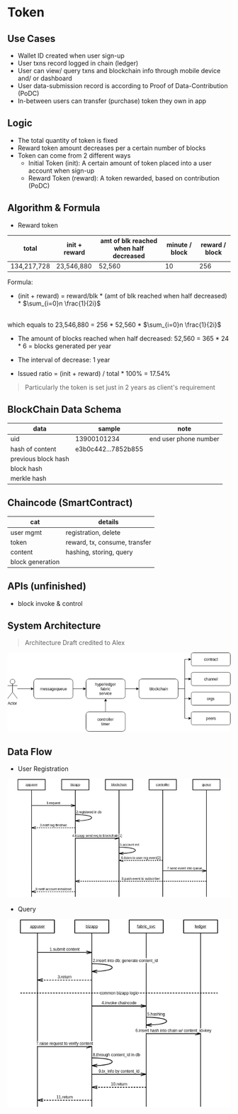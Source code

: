 # Token

## Use Cases
- Wallet ID created when user sign-up
- User txns record logged in chain (ledger)
- User can view/ query txns and blockchain info through mobile device and/ or dashboard
- User data-submission record is according to Proof of Data-Contribution (PoDC)
- In-between users can transfer (purchase) token they own in app

## Logic
- The total quantity of token is fixed
- Reward token amount decreases per a certain number of blocks
- Token can come from 2 different ways
  - Initial Token (init): A certain amount of token placed into a user account when sign-up
  - Reward Token (reward): A token rewarded, based on contribution (PoDC)

## Algorithm & Formula
- Reward token

total | init + reward | amt of blk reached when half decreased | minute / block | reward / block
--- | --- | --- | --- | --- |
134,217,728 | 23,546,880 | 52,560 | 10 | 256

Formula:

- (init + reward) = reward/blk * (amt of blk reached when half decreased) * $\sum_{i=0}n \frac{1}{2i}$
<br>
  which equals to
  23,546,880 = 256 * 52,560 * $\sum_{i=0}n \frac{1}{2i}$
<br>

- The amount of blocks reached when half decreased: 52,560 = 365 * 24 * 6 = blocks generated per year

- The interval of decrease: 1 year

- Issued ratio = (init + reward) / total * 100% = 17.54%

> Particularly the token is set just in 2 years as client's requirement

<!--
  $
  \sum_{n = 0}^{\infty}
  $

  $$
  \sum_{n = 0}^{\infty}\frac{210,000*50}{2^n} = 210,000*50*\frac{1}{1-\frac{1}{2}} = 21,000,000
  $$   
-->

## BlockChain Data Schema
data | sample | note
--- | --- | --- |
uid | 13900101234 | end user phone number
hash of content | e3b0c442...7852b855 |
previous block hash |  |
block hash |  |
merkle hash |

## Chaincode (SmartContract)
cat | details
--- | ---
user mgmt | registration, delete
token | reward, tx, consume, transfer
content | hashing, storing, query
block generation |  

## APIs (unfinished)
- block invoke & control

## System Architecture

> Architecture Draft credited to Alex

<img src="../imgs/20180711_token_sys.png">

## Data Flow

- User Registration
<img src="../imgs/20180711_usr_reg.png">

- Query
<img src="../imgs/20180711_bc_query.png">
